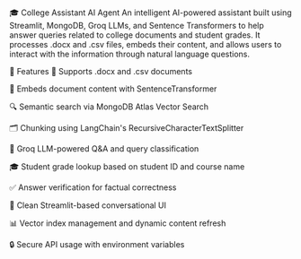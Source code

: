 🎓 College Assistant AI Agent
An intelligent AI-powered assistant built using Streamlit, MongoDB, Groq LLMs, and Sentence Transformers to help answer queries related to college documents and student grades. It processes .docx and .csv files, embeds their content, and allows users to interact with the information through natural language questions.

🚀 Features
📄 Supports .docx and .csv documents

🧠 Embeds document content with SentenceTransformer

🔍 Semantic search via MongoDB Atlas Vector Search

🗂️ Chunking using LangChain's RecursiveCharacterTextSplitter

🎯 Groq LLM-powered Q&A and query classification

🎓 Student grade lookup based on student ID and course name

✅ Answer verification for factual correctness

💬 Clean Streamlit-based conversational UI

📊 Vector index management and dynamic content refresh

🔒 Secure API usage with environment variables

